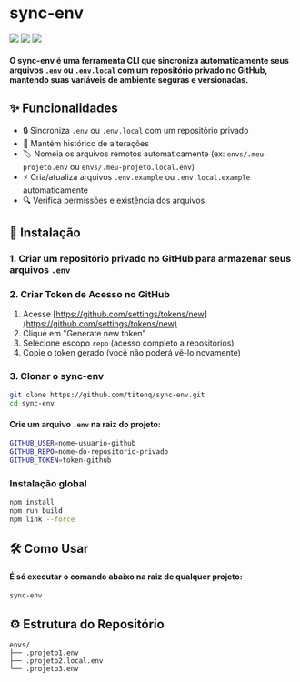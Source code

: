 # sync-env
![](https://img.shields.io/github/stars/titenq/sync-env.svg) ![](https://img.shields.io/github/forks/titenq/sync-env.svg) ![](https://img.shields.io/github/issues/titenq/sync-env.svg)

#### O **sync-env** é uma ferramenta CLI que sincroniza automaticamente seus arquivos `.env` ou `.env.local` com um repositório privado no GitHub, mantendo suas variáveis de ambiente seguras e versionadas.

## ✨ Funcionalidades

- 🔒 Sincroniza `.env` ou `.env.local` com um repositório privado
- 🔄 Mantém histórico de alterações
- 🏷️ Nomeia os arquivos remotos automaticamente (ex: `envs/.meu-projeto.env` ou `envs/.meu-projeto.local.env`)
- ⚡ Cria/atualiza arquivos `.env.example` ou `.env.local.example` automaticamente
- 🔍 Verifica permissões e existência dos arquivos

## 🚀 Instalação

### 1. Criar um repositório privado no GitHub para armazenar seus arquivos `.env`

### 2. Criar Token de Acesso no GitHub
1. Acesse [https://github.com/settings/tokens/new](https://github.com/settings/tokens/new)
2. Clique em "Generate new token"
3. Selecione escopo `repo` (acesso completo a repositórios)
4. Copie o token gerado (você não poderá vê-lo novamente)

### 3. Clonar o sync-env
```bash
git clone https://github.com/titenq/sync-env.git
cd sync-env
```

#### Crie um arquivo `.env` na raiz do projeto:
```bash
GITHUB_USER=nome-usuario-github
GITHUB_REPO=nome-do-repositorio-privado
GITHUB_TOKEN=token-github
```

### Instalação global
```bash
npm install
npm run build
npm link --force
```

## 🛠 Como Usar
#### É só executar o comando abaixo na raiz de qualquer projeto:
```bash
sync-env
```

## ⚙️ Estrutura do Repositório
```
envs/
├── .projeto1.env
├── .projeto2.local.env
└── .projeto3.env
```
